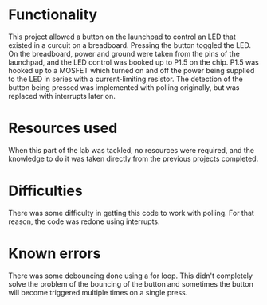 # Functionality
This project allowed a button on the launchpad to control an LED that existed in a curcuit on a breadboard. Pressing the button toggled the LED. On the breadboard, power and ground were taken from the pins of the launchpad, and the LED control was booked up to P1.5 on the chip. P1.5 was hooked up to a MOSFET which turned on and off the power being supplied to the LED in series with a current-limiting resistor. The detection of the button being pressed was implemented with polling originally, but was replaced with interrupts later on.

# Resources used
When this part of the lab was tackled, no resources were required, and the knowledge to do it was taken directly from the previous projects completed.

# Difficulties
There was some difficulty in getting this code to work with polling. For that reason, the code was redone using interrupts.

# Known errors
There was some debouncing done using a for loop. This didn't completely solve the problem of the bouncing of the button and sometimes the button will become triggered multiple times on a single press.